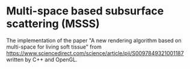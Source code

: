 # Multi-space based subsurface scattering (MSSS)
The implementation of the paper "A new rendering algorithm based on multi-space for living soft tissue" from https://www.sciencedirect.com/science/article/pii/S0097849321001187 written by C++  and OpenGL.
